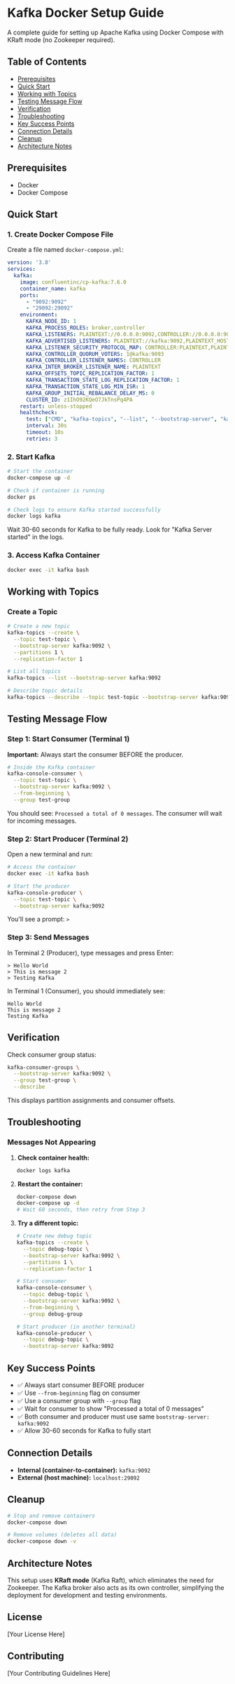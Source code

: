 # Kafka Docker Setup Guide

A complete guide for setting up Apache Kafka using Docker Compose with KRaft mode (no Zookeeper required).

## Table of Contents

- [Prerequisites](#prerequisites)
- [Quick Start](#quick-start)
- [Working with Topics](#working-with-topics)
- [Testing Message Flow](#testing-message-flow)
- [Verification](#verification)
- [Troubleshooting](#troubleshooting)
- [Key Success Points](#key-success-points)
- [Connection Details](#connection-details)
- [Cleanup](#cleanup)
- [Architecture Notes](#architecture-notes)

## Prerequisites

- Docker
- Docker Compose

## Quick Start

### 1. Create Docker Compose File

Create a file named `docker-compose.yml`:
```yaml
version: '3.8'
services:
  kafka:
    image: confluentinc/cp-kafka:7.6.0
    container_name: kafka
    ports:
      - "9092:9092"
      - "29092:29092"
    environment:
      KAFKA_NODE_ID: 1
      KAFKA_PROCESS_ROLES: broker,controller
      KAFKA_LISTENERS: PLAINTEXT://0.0.0.0:9092,CONTROLLER://0.0.0.0:9093,PLAINTEXT_HOST://0.0.0.0:29092
      KAFKA_ADVERTISED_LISTENERS: PLAINTEXT://kafka:9092,PLAINTEXT_HOST://localhost:29092
      KAFKA_LISTENER_SECURITY_PROTOCOL_MAP: CONTROLLER:PLAINTEXT,PLAINTEXT:PLAINTEXT,PLAINTEXT_HOST:PLAINTEXT
      KAFKA_CONTROLLER_QUORUM_VOTERS: 1@kafka:9093
      KAFKA_CONTROLLER_LISTENER_NAMES: CONTROLLER
      KAFKA_INTER_BROKER_LISTENER_NAME: PLAINTEXT
      KAFKA_OFFSETS_TOPIC_REPLICATION_FACTOR: 1
      KAFKA_TRANSACTION_STATE_LOG_REPLICATION_FACTOR: 1
      KAFKA_TRANSACTION_STATE_LOG_MIN_ISR: 1
      KAFKA_GROUP_INITIAL_REBALANCE_DELAY_MS: 0
      CLUSTER_ID: z1IhO92KQeO7JkTnsPq4PA
    restart: unless-stopped
    healthcheck:
      test: ["CMD", "kafka-topics", "--list", "--bootstrap-server", "kafka:9092"]
      interval: 30s
      timeout: 10s
      retries: 3
```

### 2. Start Kafka
```bash
# Start the container
docker-compose up -d

# Check if container is running
docker ps

# Check logs to ensure Kafka started successfully
docker logs kafka
```

Wait 30-60 seconds for Kafka to be fully ready. Look for "Kafka Server started" in the logs.

### 3. Access Kafka Container
```bash
docker exec -it kafka bash
```

## Working with Topics

### Create a Topic
```bash
# Create a new topic
kafka-topics --create \
  --topic test-topic \
  --bootstrap-server kafka:9092 \
  --partitions 1 \
  --replication-factor 1

# List all topics
kafka-topics --list --bootstrap-server kafka:9092

# Describe topic details
kafka-topics --describe --topic test-topic --bootstrap-server kafka:9092
```

## Testing Message Flow

### Step 1: Start Consumer (Terminal 1)

**Important:** Always start the consumer BEFORE the producer.
```bash
# Inside the Kafka container
kafka-console-consumer \
  --topic test-topic \
  --bootstrap-server kafka:9092 \
  --from-beginning \
  --group test-group
```

You should see: `Processed a total of 0 messages`. The consumer will wait for incoming messages.

### Step 2: Start Producer (Terminal 2)

Open a new terminal and run:
```bash
# Access the container
docker exec -it kafka bash

# Start the producer
kafka-console-producer \
  --topic test-topic \
  --bootstrap-server kafka:9092
```

You'll see a prompt: `>`

### Step 3: Send Messages

In Terminal 2 (Producer), type messages and press Enter:
```
> Hello World
> This is message 2
> Testing Kafka
```

In Terminal 1 (Consumer), you should immediately see:
```
Hello World
This is message 2
Testing Kafka
```

## Verification

Check consumer group status:
```bash
kafka-consumer-groups \
  --bootstrap-server kafka:9092 \
  --group test-group \
  --describe
```

This displays partition assignments and consumer offsets.

## Troubleshooting

### Messages Not Appearing

1. **Check container health:**
```bash
   docker logs kafka
```

2. **Restart the container:**
```bash
   docker-compose down
   docker-compose up -d
   # Wait 60 seconds, then retry from Step 3
```

3. **Try a different topic:**
```bash
   # Create new debug topic
   kafka-topics --create \
     --topic debug-topic \
     --bootstrap-server kafka:9092 \
     --partitions 1 \
     --replication-factor 1

   # Start consumer
   kafka-console-consumer \
     --topic debug-topic \
     --bootstrap-server kafka:9092 \
     --from-beginning \
     --group debug-group

   # Start producer (in another terminal)
   kafka-console-producer \
     --topic debug-topic \
     --bootstrap-server kafka:9092
```

## Key Success Points

- ✅ Always start consumer BEFORE producer
- ✅ Use `--from-beginning` flag on consumer
- ✅ Use a consumer group with `--group` flag
- ✅ Wait for consumer to show "Processed a total of 0 messages"
- ✅ Both consumer and producer must use same `bootstrap-server: kafka:9092`
- ✅ Allow 30-60 seconds for Kafka to fully start

## Connection Details

- **Internal (container-to-container):** `kafka:9092`
- **External (host machine):** `localhost:29092`

## Cleanup
```bash
# Stop and remove containers
docker-compose down

# Remove volumes (deletes all data)
docker-compose down -v
```

## Architecture Notes

This setup uses **KRaft mode** (Kafka Raft), which eliminates the need for Zookeeper. The Kafka broker also acts as its own controller, simplifying the deployment for development and testing environments.

## License

[Your License Here]

## Contributing

[Your Contributing Guidelines Here]
